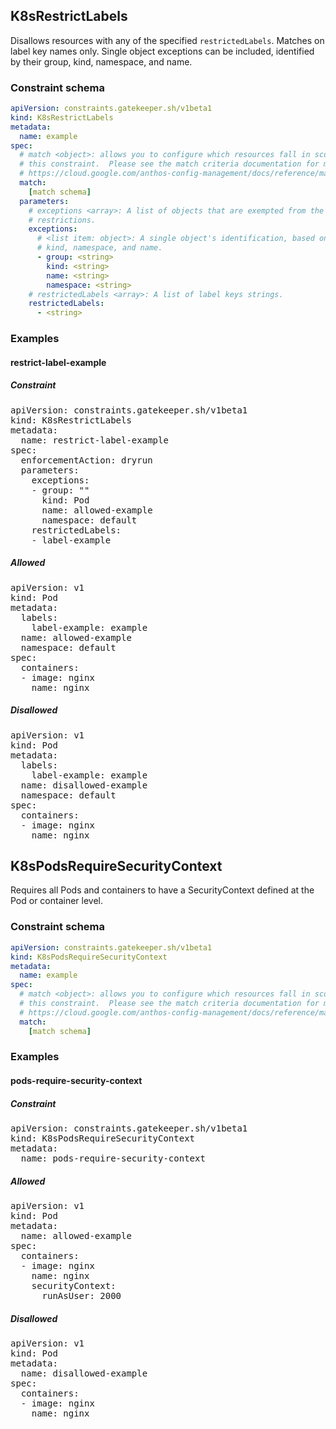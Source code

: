 ## K8sRestrictLabels

Disallows resources with any of the specified `restrictedLabels`. Matches on label key names only.  Single object exceptions can be included, identified by their group, kind, namespace, and name.

### Constraint schema

```yaml
apiVersion: constraints.gatekeeper.sh/v1beta1
kind: K8sRestrictLabels
metadata:
  name: example
spec:
  # match <object>: allows you to configure which resources fall in scope for
  # this constraint.  Please see the match criteria documentation for more information:
  # https://cloud.google.com/anthos-config-management/docs/reference/match
  match:
    [match schema]
  parameters:
    # exceptions <array>: A list of objects that are exempted from the label
    # restrictions.
    exceptions:
      # <list item: object>: A single object's identification, based on group,
      # kind, namespace, and name.
      - group: <string>
        kind: <string>
        name: <string>
        namespace: <string>
    # restrictedLabels <array>: A list of label keys strings.
    restrictedLabels:
      - <string>
```

<div>
<devsite-expandable>
<h3 class="showalways">Examples</h3>
<h4>restrict-label-example</h4>
<h5>Constraint</h5>
<pre class="prettyprint lang-yaml">
apiVersion: constraints.gatekeeper.sh/v1beta1
kind: K8sRestrictLabels
metadata:
  name: restrict-label-example
spec:
  enforcementAction: dryrun
  parameters:
    exceptions:
    - group: ""
      kind: Pod
      name: allowed-example
      namespace: default
    restrictedLabels:
    - label-example
</pre>
<h5>Allowed</h5>
<pre class="prettyprint lang-yaml">
apiVersion: v1
kind: Pod
metadata:
  labels:
    label-example: example
  name: allowed-example
  namespace: default
spec:
  containers:
  - image: nginx
    name: nginx
</pre>
<h5>Disallowed</h5>
<pre class="prettyprint lang-yaml">
apiVersion: v1
kind: Pod
metadata:
  labels:
    label-example: example
  name: disallowed-example
  namespace: default
spec:
  containers:
  - image: nginx
    name: nginx
</pre>
</devsite-expandable>
</div>

## K8sPodsRequireSecurityContext

Requires all Pods and containers to have a SecurityContext defined at the Pod or container level.

### Constraint schema

```yaml
apiVersion: constraints.gatekeeper.sh/v1beta1
kind: K8sPodsRequireSecurityContext
metadata:
  name: example
spec:
  # match <object>: allows you to configure which resources fall in scope for
  # this constraint.  Please see the match criteria documentation for more information:
  # https://cloud.google.com/anthos-config-management/docs/reference/match
  match:
    [match schema]
```

<div>
<devsite-expandable>
<h3 class="showalways">Examples</h3>
<h4>pods-require-security-context</h4>
<h5>Constraint</h5>
<pre class="prettyprint lang-yaml">
apiVersion: constraints.gatekeeper.sh/v1beta1
kind: K8sPodsRequireSecurityContext
metadata:
  name: pods-require-security-context
</pre>
<h5>Allowed</h5>
<pre class="prettyprint lang-yaml">
apiVersion: v1
kind: Pod
metadata:
  name: allowed-example
spec:
  containers:
  - image: nginx
    name: nginx
    securityContext:
      runAsUser: 2000
</pre>
<h5>Disallowed</h5>
<pre class="prettyprint lang-yaml">
apiVersion: v1
kind: Pod
metadata:
  name: disallowed-example
spec:
  containers:
  - image: nginx
    name: nginx
</pre>
</devsite-expandable>
</div>
